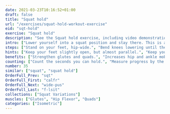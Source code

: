 ```yaml
---
date: 2021-03-23T10:16:52+01:00
draft: false
title: "Squat hold"
url: "/exercises/squat-hold-workout-exercise"
eid: "sqt-hold"
exercise: "Squat hold"
description: "See the Squat hold exercise, including video demonstration, instructions on how-to perform, benefits, activated body parts and related exercises."
intro: ["Lower yourself into a squat position and stay there. This is an isometric exercise, surprisingly hard after 1 or 2 minutes, unless you have strong quads and glutes."]
steps: ["Stand on your feet, hip-wide.", "Bend knees lowering until the quads are parallel to the ground.", "Stay in this position a few seconds or minutes."]
hints: ["Keep your feet slightly open, but almost parallel.", "Keep your body straight."]
benefits: ["Strengthen glutes and quads.", "Increases hip and ankle mobility.", "Its a discrete exercise that can be done everywhere."]
counting: ["Count the seconds you can hold.", "Measure progress by the duration you support.", "Set a challenge of 60 minutes accumulated for a month.", "Create the habit of doing this regularly, for example when preparing for your tv shows or waiting for the bus."]
number: 35
similar: ["squat", "squat hold"]
OrderFull_Prev: "sqt"
OrderFull_First: "calfr"
OrderFull_Next: "wide-pus"
OrderFull_Last: "f-lsit"
collections: ["Squat Variations"]
muscles: ["Glutes", "Hip Flexor", "Quads"]
categories: ["Isometric"]
---
```

